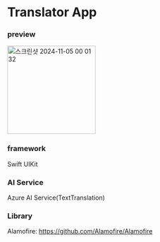 # Translator App 

### preview
<img width="200" alt="스크린샷 2024-11-05 00 01 32" src="https://github.com/user-attachments/assets/e33e7bbe-82aa-4fa5-ad5e-535b7519939b">

### framework
Swift UIKit

### AI Service
Azure AI Service(TextTranslation)

### Library
Alamofire: https://github.com/Alamofire/Alamofire
